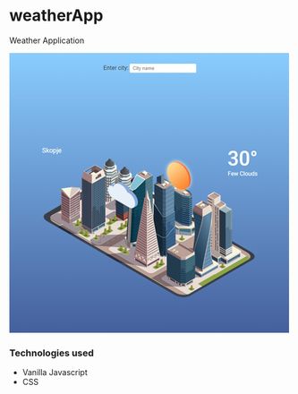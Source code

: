 # weatherApp
 Weather Application

![weather application screenshot](screenshot.jpg "weather application screenshot")


### Technologies used
- Vanilla Javascript
- CSS
